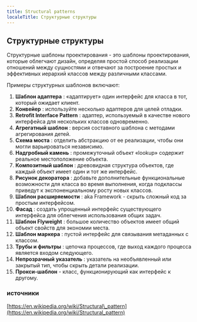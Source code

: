 ```yaml
---
title: Structural patterns
localeTitle: Структурные структуры
---
```

## Структурные структуры

Структурные шаблоны проектирования - это шаблоны проектирования, которые облегчают дизайн, определяя простой способ реализации отношений между сущностями и отвечают за построение простых и эффективных иерархий классов между различными классами.

Примеры структурных шаблонов включают:

1.  **Шаблон адаптера** : «адаптирует» один интерфейс для класса в тот, который ожидает клиент.
2.  **Конвейер** : используйте несколько адаптеров для целей отладки.
3.  **Retrofit Interface Pattern** : адаптер, используемый в качестве нового интерфейса для нескольких классов одновременно.
4.  **Агрегатный шаблон** : версия составного шаблона с методами агрегирования детей.
5.  **Схема моста** : отделить абстракцию от ее реализации, чтобы они могли варьироваться независимо.
6.  **Надгробный камень** : промежуточный объект «lookup» содержит реальное местоположение объекта.
7.  **Композитный шаблон** : древовидная структура объектов, где каждый объект имеет один и тот же интерфейс.
8.  **Рисунок декоратора** : добавьте дополнительные функциональные возможности для класса во время выполнения, когда подклассы приведут к экспоненциальному росту новых классов.
9.  **Шаблон расширяемости** : aka Framework - скрыть сложный код за простым интерфейсом.
10.  **Фасад** : создать упрощенный интерфейс существующего интерфейса для облегчения использования общих задач.
11.  **Шаблон Flyweight** : большое количество объектов имеет общий объект свойств для экономии места.
12.  **Шаблон маркера** : пустой интерфейс для связывания метаданных с классом.
13.  **Трубы и фильтры** : цепочка процессов, где выход каждого процесса является входом следующего.
14.  **Непрозрачный указатель** : указатель на необъявленный или закрытый тип, чтобы скрыть детали реализации.
15.  **Прокси-шаблон** - класс, функционирующий как интерфейс к другому.

### источники

[https://en.wikipedia.org/wiki/Structural\_pattern](https://en.wikipedia.org/wiki/Structural_pattern)